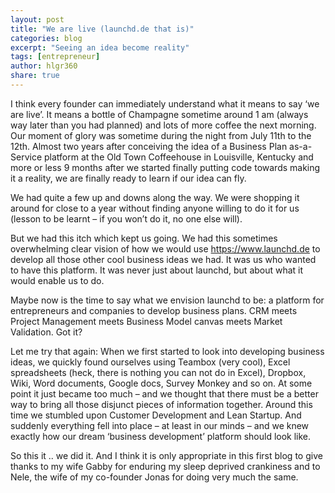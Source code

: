 ```yaml
---
layout: post
title: "We are live (launchd.de that is)"
categories: blog
excerpt: "Seeing an idea become reality"
tags: [entrepreneur]
author: hlgr360
share: true
---
```


I think every founder can immediately understand what it means to say ‘we are live’. It means a bottle of Champagne sometime around 1 am (always way later than you had planned) and lots of more coffee the next morning. Our moment of glory was sometime during the night from July 11th to the 12th. Almost two years after conceiving the idea of a Business Plan as-a-Service platform at the Old Town Coffeehouse in Louisville, Kentucky and more or less 9 months after we started finally putting code towards making it a reality, we are finally ready to learn if our idea can fly.

We had quite a few up and downs along the way. We were shopping it around for close to a year without finding anyone willing to do it for us (lesson to be learnt – if you won’t do it, no one else will).

But we had this itch which kept us going. We had this sometimes overwhelming clear vision of how we would use https://www.launchd.de to develop all those other cool business ideas we had. It was us who wanted to have this platform. It was never just about launchd, but about what it would enable us to do.

Maybe now is the time to say what we envision launchd to be: a platform for entrepreneurs and companies to develop business plans.  CRM meets Project Management meets Business Model canvas meets Market Validation. Got it?

Let me try that again: When we first started to look into developing business ideas, we quickly found ourselves using Teambox (very cool), Excel spreadsheets (heck, there is nothing you can not do in Excel), Dropbox, Wiki, Word documents, Google docs, Survey Monkey and so on. At some point it just became too much – and we thought that there must be a better way to bring all those disjunct pieces of information together. Around this time we stumbled upon Customer Development and Lean Startup.  And suddenly everything fell into place – at least in our minds – and we knew exactly how our dream ‘business development’ platform should look like.

So this it .. we did it. And I think it is only appropriate in this first blog to give thanks to my wife Gabby for enduring my sleep deprived crankiness and to Nele, the wife of my co-founder Jonas for doing very much the same.